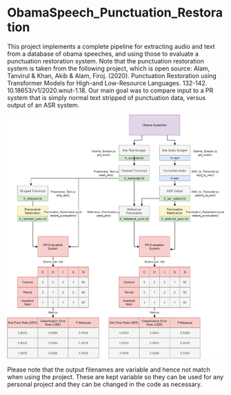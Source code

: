 # ObamaSpeech_Punctuation_Restoration
This project implements a complete pipeline for extracting audio and text from a database of obama speeches, and using those to evaluate a punctuation restoration system. Note that the punctuation restoration system is taken from the following project, which is open source: Alam, Tanvirul & Khan, Akib & Alam, Firoj. (2020). Punctuation Restoration using Transformer Models for High-and Low-Resource Languages. 132-142. 10.18653/v1/2020.wnut-1.18. Our main goal was to compare input to a PR system that is simply normal text stripped of punctuation data, versus output of an ASR system. 

![Pipeline of the project](Pipeline.png)

Please note that the output filenames are variable and hence not match when using the project. These are kept variable so they can be used for any personal project and they can be changed in the code as necessary.
